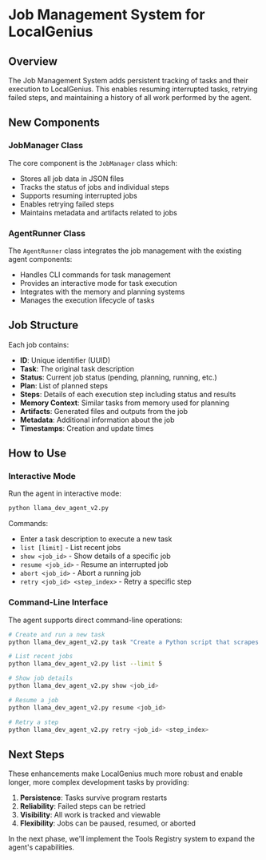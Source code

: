 # Job Management System for LocalGenius

## Overview
The Job Management System adds persistent tracking of tasks and their execution to LocalGenius. This enables resuming interrupted tasks, retrying failed steps, and maintaining a history of all work performed by the agent.

## New Components

### JobManager Class
The core component is the `JobManager` class which:
- Stores all job data in JSON files
- Tracks the status of jobs and individual steps
- Supports resuming interrupted jobs
- Enables retrying failed steps
- Maintains metadata and artifacts related to jobs

### AgentRunner Class
The `AgentRunner` class integrates the job management with the existing agent components:
- Handles CLI commands for task management
- Provides an interactive mode for task execution
- Integrates with the memory and planning systems
- Manages the execution lifecycle of tasks

## Job Structure

Each job contains:
- **ID**: Unique identifier (UUID)
- **Task**: The original task description
- **Status**: Current job status (pending, planning, running, etc.)
- **Plan**: List of planned steps
- **Steps**: Details of each execution step including status and results
- **Memory Context**: Similar tasks from memory used for planning
- **Artifacts**: Generated files and outputs from the job
- **Metadata**: Additional information about the job
- **Timestamps**: Creation and update times

## How to Use

### Interactive Mode
Run the agent in interactive mode:
```bash
python llama_dev_agent_v2.py
```

Commands:
- Enter a task description to execute a new task
- `list [limit]` - List recent jobs
- `show <job_id>` - Show details of a specific job
- `resume <job_id>` - Resume an interrupted job
- `abort <job_id>` - Abort a running job
- `retry <job_id> <step_index>` - Retry a specific step

### Command-Line Interface
The agent supports direct command-line operations:

```bash
# Create and run a new task
python llama_dev_agent_v2.py task "Create a Python script that scrapes Hacker News"

# List recent jobs
python llama_dev_agent_v2.py list --limit 5

# Show job details
python llama_dev_agent_v2.py show <job_id>

# Resume a job
python llama_dev_agent_v2.py resume <job_id>

# Retry a step
python llama_dev_agent_v2.py retry <job_id> <step_index>
```

## Next Steps

These enhancements make LocalGenius much more robust and enable longer, more complex development tasks by providing:

1. **Persistence**: Tasks survive program restarts
2. **Reliability**: Failed steps can be retried
3. **Visibility**: All work is tracked and viewable
4. **Flexibility**: Jobs can be paused, resumed, or aborted

In the next phase, we'll implement the Tools Registry system to expand the agent's capabilities.
